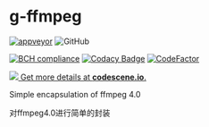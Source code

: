 # g-ffmpeg
[![appveyor](https://ci.appveyor.com/api/projects/status/xc64y6rmp5a47hqf?svg=true)](https://ci.appveyor.com/project/gongluck/g-ffmpeg)
![GitHub](https://img.shields.io/github/license/gongluck/g-ffmpeg)

[![BCH compliance](https://bettercodehub.com/edge/badge/gongluck/g-ffmpeg?branch=master)](https://bettercodehub.com/)
[![Codacy Badge](https://api.codacy.com/project/badge/Grade/5cf9c9f57adc4191b275ee0fb0deb6f0)](https://www.codacy.com/app/1039994845/g-ffmpeg?utm_source=github.com&amp;utm_medium=referral&amp;utm_content=gongluck/g-ffmpeg&amp;utm_campaign=Badge_Grade)
[![CodeFactor](https://www.codefactor.io/repository/github/gongluck/g-ffmpeg/badge)](https://www.codefactor.io/repository/github/gongluck/g-ffmpeg)

[![](https://codescene.io/projects/5463/status.svg) Get more details at **codescene.io**.](https://codescene.io/projects/5463/jobs/latest-successful/results)

Simple encapsulation of ffmpeg 4.0

对ffmpeg4.0进行简单的封装

